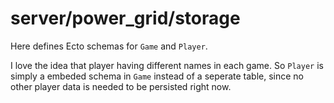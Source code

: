 # server/power_grid/storage

Here defines Ecto schemas for `Game` and `Player`.

I love the idea that player having different names in each game. So `Player` is simply a
embeded schema in `Game` instead of a seperate table, since no other player data
is needed to be persisted right now.
